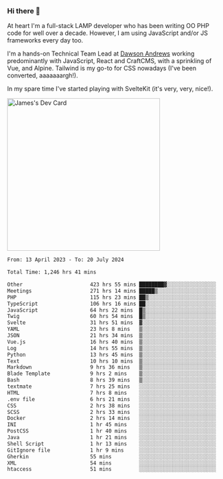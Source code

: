 ### Hi there 👋

<!--
**JamesNock/JamesNock** is a ✨ _special_ ✨ repository because its `README.md` (this file) appears on your GitHub profile.

Here are some ideas to get you started:

- 🔭 I’m currently working on ...
- 🌱 I’m currently learning ...
- 👯 I’m looking to collaborate on ...
- 🤔 I’m looking for help with ...
- 💬 Ask me about ...
- 📫 How to reach me: ...
- 😄 Pronouns: ...
- ⚡ Fun fact: ...
-->
At heart I'm a full-stack LAMP developer who has been writing OO PHP code for well over a decade. However, I am using JavaScript and/or JS frameworks every day too.

I'm a hands-on Technical Team Lead at [Dawson Andrews](https://www.dawsonandrews.com/) working predominantly with JavaScript, React and CraftCMS, with a sprinkling of Vue, and Alpine. Tailwind is my go-to for CSS nowadays (I've been converted, aaaaaaargh!).

In my spare time I've started playing with SvelteKit (it's very, very, nice!).

<a href="https://app.daily.dev/h2onock"><img src="https://api.daily.dev/devcards/v2/XQraFlxE3JPWOlcSuOB2K.png?type=default&r=18u" width="356" alt="James's Dev Card"/></a>

<!--START_SECTION:waka-->

```txt
From: 13 April 2023 - To: 20 July 2024

Total Time: 1,246 hrs 41 mins

Other                      423 hrs 55 mins ████████▓░░░░░░░░░░░░░░░░   34.01 %
Meetings                   271 hrs 14 mins █████▒░░░░░░░░░░░░░░░░░░░   21.76 %
PHP                        115 hrs 23 mins ██▒░░░░░░░░░░░░░░░░░░░░░░   09.26 %
TypeScript                 106 hrs 16 mins ██░░░░░░░░░░░░░░░░░░░░░░░   08.53 %
JavaScript                 64 hrs 22 mins  █▒░░░░░░░░░░░░░░░░░░░░░░░   05.17 %
Twig                       60 hrs 54 mins  █▒░░░░░░░░░░░░░░░░░░░░░░░   04.89 %
Svelte                     31 hrs 51 mins  ▓░░░░░░░░░░░░░░░░░░░░░░░░   02.56 %
YAML                       23 hrs 8 mins   ▒░░░░░░░░░░░░░░░░░░░░░░░░   01.86 %
JSON                       21 hrs 34 mins  ▒░░░░░░░░░░░░░░░░░░░░░░░░   01.73 %
Vue.js                     16 hrs 40 mins  ▒░░░░░░░░░░░░░░░░░░░░░░░░   01.34 %
Log                        14 hrs 55 mins  ▒░░░░░░░░░░░░░░░░░░░░░░░░   01.20 %
Python                     13 hrs 45 mins  ▒░░░░░░░░░░░░░░░░░░░░░░░░   01.10 %
Text                       10 hrs 10 mins  ▒░░░░░░░░░░░░░░░░░░░░░░░░   00.82 %
Markdown                   9 hrs 36 mins   ▒░░░░░░░░░░░░░░░░░░░░░░░░   00.77 %
Blade Template             9 hrs 2 mins    ▒░░░░░░░░░░░░░░░░░░░░░░░░   00.73 %
Bash                       8 hrs 39 mins   ▒░░░░░░░░░░░░░░░░░░░░░░░░   00.69 %
textmate                   7 hrs 25 mins   ░░░░░░░░░░░░░░░░░░░░░░░░░   00.60 %
HTML                       7 hrs 8 mins    ░░░░░░░░░░░░░░░░░░░░░░░░░   00.57 %
.env file                  6 hrs 21 mins   ░░░░░░░░░░░░░░░░░░░░░░░░░   00.51 %
CSS                        2 hrs 38 mins   ░░░░░░░░░░░░░░░░░░░░░░░░░   00.21 %
SCSS                       2 hrs 33 mins   ░░░░░░░░░░░░░░░░░░░░░░░░░   00.21 %
Docker                     2 hrs 14 mins   ░░░░░░░░░░░░░░░░░░░░░░░░░   00.18 %
INI                        1 hr 45 mins    ░░░░░░░░░░░░░░░░░░░░░░░░░   00.14 %
PostCSS                    1 hr 40 mins    ░░░░░░░░░░░░░░░░░░░░░░░░░   00.13 %
Java                       1 hr 21 mins    ░░░░░░░░░░░░░░░░░░░░░░░░░   00.11 %
Shell Script               1 hr 13 mins    ░░░░░░░░░░░░░░░░░░░░░░░░░   00.10 %
GitIgnore file             1 hr 9 mins     ░░░░░░░░░░░░░░░░░░░░░░░░░   00.09 %
Gherkin                    55 mins         ░░░░░░░░░░░░░░░░░░░░░░░░░   00.07 %
XML                        54 mins         ░░░░░░░░░░░░░░░░░░░░░░░░░   00.07 %
htaccess                   51 mins         ░░░░░░░░░░░░░░░░░░░░░░░░░   00.07 %
```

<!--END_SECTION:waka-->
